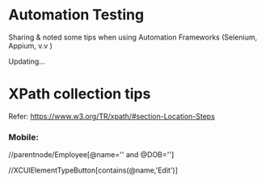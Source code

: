 # Automation Testing
Sharing &amp; noted some tips when using Automation Frameworks (Selenium, Appium, v.v )

Updating...

# XPath collection tips
Refer: https://www.w3.org/TR/xpath/#section-Location-Steps


### Mobile:
//parentnode/Employee[@name='<name>' and @DOB='<dateofbirth>'] 
	
//XCUIElementTypeButton[contains(@name,'Edit')]



